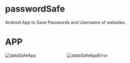 # passwordSafe
Android App to Save Passwords and Username of websites.

# APP 

![dataSafeApp](https://user-images.githubusercontent.com/43600925/122802567-593dd680-d27a-11eb-83a3-7583f89c9e3b.gif)&nbsp;&nbsp;&nbsp;&nbsp;&nbsp;&nbsp;&nbsp;&nbsp;&nbsp;&nbsp;&nbsp;&nbsp;&nbsp;&nbsp;&nbsp;&nbsp;&nbsp;&nbsp;&nbsp;&nbsp;&nbsp;&nbsp;&nbsp;&nbsp;&nbsp; ![dataSafeAppError](https://user-images.githubusercontent.com/43600925/122802717-89857500-d27a-11eb-8e43-cade15bbb9b1.gif)


